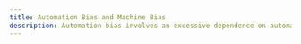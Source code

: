 ```yaml
---
title: Automation Bias and Machine Bias
description: Automation bias involves an excessive dependence on automated aids and decision support systems, while machine bias pertains to the biases exhibited by algorithms based on their design or input data. Explore the nuances of these biases and their impact on decision-making processes.
---
```

